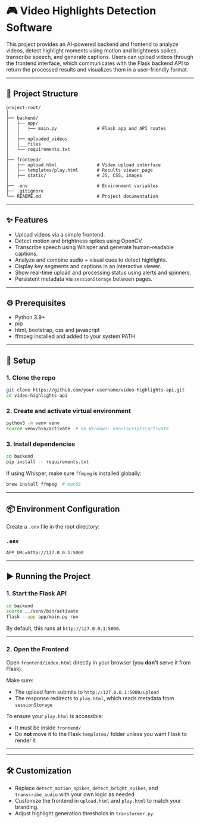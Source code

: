 # 🎮 Video Highlights Detection Software

This project provides an AI-powered backend and frontend to analyze videos, detect highlight moments using motion and brightness spikes, transcribe speech, and generate captions. Users can upload videos through the frontend interface, which communicates with the Flask backend API to return the processed results and visualizes them in a user-friendly format.

---

## 📁 Project Structure

```
project-root/
│
├── backend/
│   ├── app/
│   │   ├── main.py               # Flask app and API routes
│   │               
│   ├── uploaded_videos
│   |___files     
│   └── requirements.txt
│
├── frontend/
│   ├── upload.html               # Video upload interface
│   ├── templates/play.html       # Results viewer page
│   ├── static/                   # JS, CSS, images
│
├── .env                          # Environment variables
├── .gitignore
└── README.md                     # Project documentation
```

---

## ✨ Features

- Upload videos via a simple frontend.
- Detect motion and brightness spikes using OpenCV.
- Transcribe speech using Whisper and generate human-readable captions.
- Analyze and combine audio + visual cues to detect highlights.
- Display key segments and captions in an interactive viewer.
- Show real-time upload and processing status using alerts and spinners.
- Persistent metadata via `sessionStorage` between pages.

---

## ⚙️ Prerequisites

- Python 3.9+
- pip
- html, bootstrap, css and javascript
- ffmpeg installed and added to your system PATH

---

## 🥪 Setup

### 1. Clone the repo

```bash
git clone https://github.com/your-username/video-highlights-api.git
cd video-highlights-api
```

### 2. Create and activate virtual environment

```bash
python3 -m venv venv
source venv/bin/activate  # On Windows: venv\Scripts\activate
```

### 3. Install dependencies

```bash
cd backend
pip install -r requirements.txt
```

If using Whisper, make sure `ffmpeg` is installed globally:

```bash
brew install ffmpeg  # macOS

```

---

## 📦 Environment Configuration

Create a `.env` file in the root directory:

### `.env`

```env
APP_URL=http://127.0.0.1:5000

```



---

## ▶️ Running the Project

### 1. Start the Flask API

```bash
cd backend
source ../venv/bin/activate
flask --app app/main.py run
```

By default, this runs at `http://127.0.0.1:5000`.

---

### 2. Open the Frontend

Open `frontend/index.html` directly in your browser (you **don’t** serve it from Flask).

Make sure:

- The upload form submits to `http://127.0.0.1:5000/upload`
- The response redirects to `play.html`, which reads metadata from `sessionStorage`

To ensure your `play.html` is accessible:

- It must be inside `frontend/`
- Do **not** move it to the Flask `templates/` folder unless you want Flask to render it

---



---

## 🛠️ Customization

- Replace `detect_motion_spikes`, `detect_bright_spikes`, and `transcribe_audio` with your own logic as needed.
- Customize the frontend in `upload.html` and `play.html` to match your branding.
- Adjust highlight generation thresholds in `transformer.py`.

